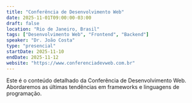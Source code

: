 ```yaml
---
title: "Conferência de Desenvolvimento Web"
date: 2025-11-01T09:00:00-03:00
draft: false
location: "Rio de Janeiro, Brasil"
tags: ["Desenvolvimento Web", "Frontend", "Backend"]
speaker: "Dr. João Costa"
type: "presencial"
startDate: 2025-11-10
endDate: 2025-11-12
website: "https://www.conferenciadevweb.com.br"
---
```

Este é o conteúdo detalhado da Conferência de Desenvolvimento Web. Abordaremos as últimas tendências em frameworks e linguagens de programação.